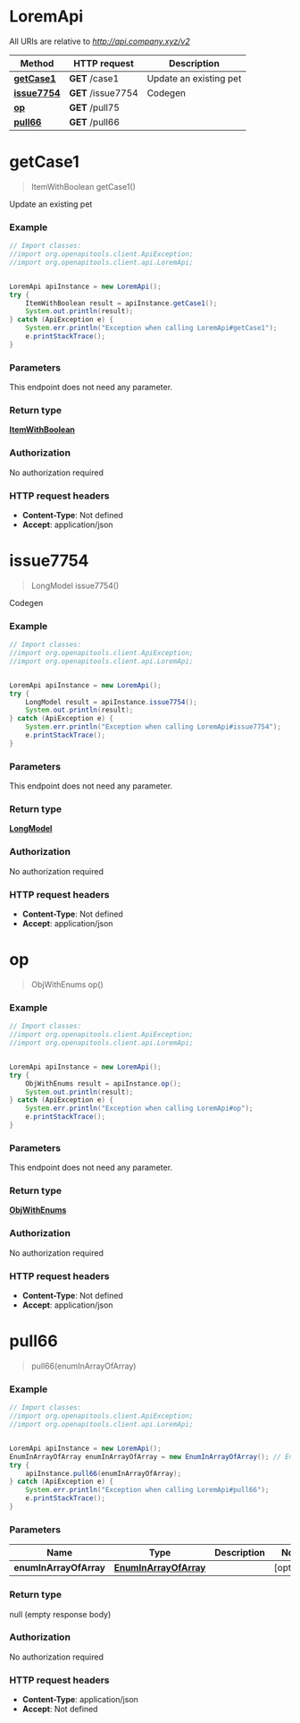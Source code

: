 # LoremApi

All URIs are relative to *http://api.company.xyz/v2*

Method | HTTP request | Description
------------- | ------------- | -------------
[**getCase1**](LoremApi.md#getCase1) | **GET** /case1 | Update an existing pet
[**issue7754**](LoremApi.md#issue7754) | **GET** /issue7754 | Codegen
[**op**](LoremApi.md#op) | **GET** /pull75 | 
[**pull66**](LoremApi.md#pull66) | **GET** /pull66 | 


<a name="getCase1"></a>
# **getCase1**
> ItemWithBoolean getCase1()

Update an existing pet

### Example
```java
// Import classes:
//import org.openapitools.client.ApiException;
//import org.openapitools.client.api.LoremApi;


LoremApi apiInstance = new LoremApi();
try {
    ItemWithBoolean result = apiInstance.getCase1();
    System.out.println(result);
} catch (ApiException e) {
    System.err.println("Exception when calling LoremApi#getCase1");
    e.printStackTrace();
}
```

### Parameters
This endpoint does not need any parameter.

### Return type

[**ItemWithBoolean**](ItemWithBoolean.md)

### Authorization

No authorization required

### HTTP request headers

 - **Content-Type**: Not defined
 - **Accept**: application/json

<a name="issue7754"></a>
# **issue7754**
> LongModel issue7754()

Codegen

### Example
```java
// Import classes:
//import org.openapitools.client.ApiException;
//import org.openapitools.client.api.LoremApi;


LoremApi apiInstance = new LoremApi();
try {
    LongModel result = apiInstance.issue7754();
    System.out.println(result);
} catch (ApiException e) {
    System.err.println("Exception when calling LoremApi#issue7754");
    e.printStackTrace();
}
```

### Parameters
This endpoint does not need any parameter.

### Return type

[**LongModel**](LongModel.md)

### Authorization

No authorization required

### HTTP request headers

 - **Content-Type**: Not defined
 - **Accept**: application/json

<a name="op"></a>
# **op**
> ObjWithEnums op()



### Example
```java
// Import classes:
//import org.openapitools.client.ApiException;
//import org.openapitools.client.api.LoremApi;


LoremApi apiInstance = new LoremApi();
try {
    ObjWithEnums result = apiInstance.op();
    System.out.println(result);
} catch (ApiException e) {
    System.err.println("Exception when calling LoremApi#op");
    e.printStackTrace();
}
```

### Parameters
This endpoint does not need any parameter.

### Return type

[**ObjWithEnums**](ObjWithEnums.md)

### Authorization

No authorization required

### HTTP request headers

 - **Content-Type**: Not defined
 - **Accept**: application/json

<a name="pull66"></a>
# **pull66**
> pull66(enumInArrayOfArray)



### Example
```java
// Import classes:
//import org.openapitools.client.ApiException;
//import org.openapitools.client.api.LoremApi;


LoremApi apiInstance = new LoremApi();
EnumInArrayOfArray enumInArrayOfArray = new EnumInArrayOfArray(); // EnumInArrayOfArray | 
try {
    apiInstance.pull66(enumInArrayOfArray);
} catch (ApiException e) {
    System.err.println("Exception when calling LoremApi#pull66");
    e.printStackTrace();
}
```

### Parameters

Name | Type | Description  | Notes
------------- | ------------- | ------------- | -------------
 **enumInArrayOfArray** | [**EnumInArrayOfArray**](EnumInArrayOfArray.md)|  | [optional]

### Return type

null (empty response body)

### Authorization

No authorization required

### HTTP request headers

 - **Content-Type**: application/json
 - **Accept**: Not defined

